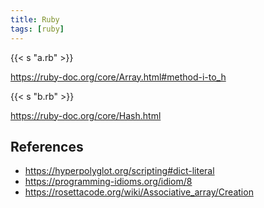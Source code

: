 ```yaml
---
title: Ruby
tags: [ruby]
---
```


{{< s "a.rb" >}}

<https://ruby-doc.org/core/Array.html#method-i-to_h>

{{< s "b.rb" >}}

<https://ruby-doc.org/core/Hash.html>

## References

- <https://hyperpolyglot.org/scripting#dict-literal>
- <https://programming-idioms.org/idiom/8>
- <https://rosettacode.org/wiki/Associative_array/Creation>

